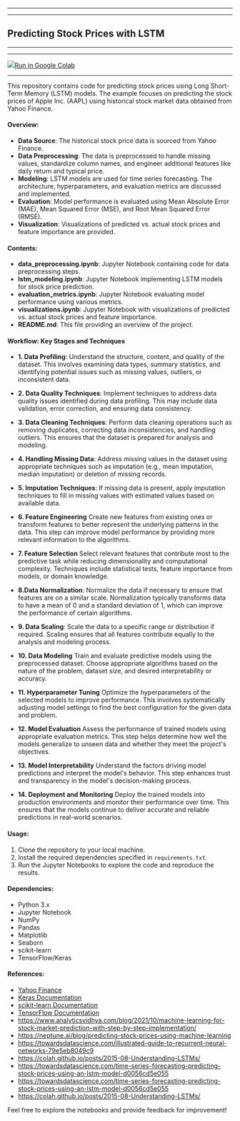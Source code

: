 <hr>
<hr>

## Predicting Stock Prices with LSTM

<hr>
<hr>
<a href="https://githubtocolab.com/ShreyaJaiswal1604/Coursework-Advances-in-Data-Sciences-and-Architecture/blob/main/Assignments/01-01292024-Understanding-Data/01-Stock-Price-Analysis-Worked-Examples/python-code/Understanding_Data_Market_Stock_Price_Prediction_Shreya_Jaiswal_002747677.ipynb">
<img src="https://www.tensorflow.org/images/colab_logo_32px.png" />Run in Google Colab</a>


<hr>


This repository contains code for predicting stock prices using Long Short-Term Memory (LSTM) models. The example focuses on predicting the stock prices of Apple Inc. (AAPL) using historical stock market data obtained from Yahoo Finance.

#### Overview:

- **Data Source**: The historical stock price data is sourced from Yahoo Finance.
- **Data Preprocessing**: The data is preprocessed to handle missing values, standardize column names, and engineer additional features like daily return and typical price.
- **Modeling**: LSTM models are used for time series forecasting. The architecture, hyperparameters, and evaluation metrics are discussed and implemented.
- **Evaluation**: Model performance is evaluated using Mean Absolute Error (MAE), Mean Squared Error (MSE), and Root Mean Squared Error (RMSE).
- **Visualization**: Visualizations of predicted vs. actual stock prices and feature importance are provided.

#### Contents:

- **data_preprocessing.ipynb**: Jupyter Notebook containing code for data preprocessing steps.
- **lstm_modeling.ipynb**: Jupyter Notebook implementing LSTM models for stock price prediction.
- **evaluation_metrics.ipynb**: Jupyter Notebook evaluating model performance using various metrics.
- **visualizations.ipynb**: Jupyter Notebook with visualizations of predicted vs. actual stock prices and feature importance.
- **README.md**: This file providing an overview of the project.

#### Workflow: Key Stages and Techniques
- **1. Data Profiling**: Understand the structure, content, and quality of the dataset. This involves examining data types, summary statistics, and identifying potential issues such as missing values, outliers, or inconsistent data.

- **2. Data Quality Techniques**: Implement techniques to address data quality issues identified during data profiling. This may include data validation, error correction, and ensuring data consistency.

- **3. Data Cleaning Techniques**: Perform data cleaning operations such as removing duplicates, correcting data inconsistencies, and handling outliers. This ensures that the dataset is prepared for analysis and modeling.

- **4. Handling Missing Data**: Address missing values in the dataset using appropriate techniques such as imputation (e.g., mean imputation, median imputation) or deletion of missing records.

- **5. Imputation Techniques**: If missing data is present, apply imputation techniques to fill in missing values with estimated values based on available data.

- **6. Feature Engineering**
Create new features from existing ones or transform features to better represent the underlying patterns in the data. This step can improve model performance by providing more relevant information to the algorithms.

- **7. Feature Selection**
Select relevant features that contribute most to the predictive task while reducing dimensionality and computational complexity. Techniques include statistical tests, feature importance from models, or domain knowledge.


- **8.Data Normalization**: Normalize the data if necessary to ensure that features are on a similar scale. Normalization typically transforms data to have a mean of 0 and a standard deviation of 1, which can improve the performance of certain algorithms.

- **9. Data Scaling**: Scale the data to a specific range or distribution if required. Scaling ensures that all features contribute equally to the analysis and modeling process.


- **10. Data Modeling**
Train and evaluate predictive models using the preprocessed dataset. Choose appropriate algorithms based on the nature of the problem, dataset size, and desired interpretability or accuracy.

- **11. Hyperparameter Tuning**
Optimize the hyperparameters of the selected models to improve performance. This involves systematically adjusting model settings to find the best configuration for the given data and problem.

- **12. Model Evaluation**
Assess the performance of trained models using appropriate evaluation metrics. This step helps determine how well the models generalize to unseen data and whether they meet the project's objectives.

- **13. Model Interpretability**
Understand the factors driving model predictions and interpret the model's behavior. This step enhances trust and transparency in the model's decision-making process.

- **14. Deployment and Monitoring**
Deploy the trained models into production environments and monitor their performance over time. This ensures that the models continue to deliver accurate and reliable predictions in real-world scenarios.


#### Usage:

1. Clone the repository to your local machine.
2. Install the required dependencies specified in `requirements.txt`.
3. Run the Jupyter Notebooks to explore the code and reproduce the results.

#### Dependencies:

- Python 3.x
- Jupyter Notebook
- NumPy
- Pandas
- Matplotlib
- Seaborn
- scikit-learn
- TensorFlow/Keras

#### References:

- [Yahoo Finance](https://finance.yahoo.com/)
- [Keras Documentation](https://keras.io/)
- [scikit-learn Documentation](https://scikit-learn.org/)
- [TensorFlow Documentation](https://www.tensorflow.org/)
- https://www.analyticsvidhya.com/blog/2021/10/machine-learning-for-stock-market-prediction-with-step-by-step-implementation/
- https://neptune.ai/blog/predicting-stock-prices-using-machine-learning
- https://towardsdatascience.com/illustrated-guide-to-recurrent-neural-networks-79e5eb8049c9
- https://colah.github.io/posts/2015-08-Understanding-LSTMs/
- https://towardsdatascience.com/time-series-forecasting-predicting-stock-prices-using-an-lstm-model-d0056cd5e055
- https://towardsdatascience.com/time-series-forecasting-predicting-stock-prices-using-an-lstm-model-d0056cd5e055
- https://colah.github.io/posts/2015-08-Understanding-LSTMs/

Feel free to explore the notebooks and provide feedback for improvement!
